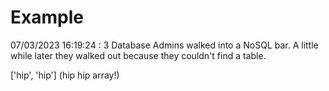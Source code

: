 # Example

<!-- replace-with-date starts -->
07/03/2023 16:19:24 : 3 Database Admins walked into a NoSQL bar. A little while later they walked out because they couldn't find a table.
<!-- replace-with-date ends -->

<!-- replace-with-joke starts -->
['hip', 'hip'] (hip hip array!)
<!-- replace-with-joke ends -->